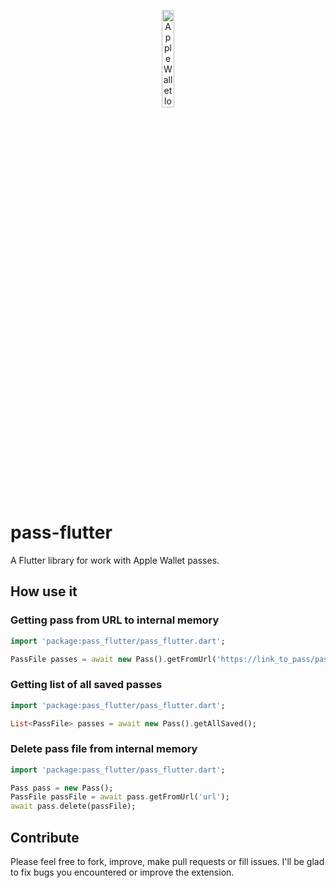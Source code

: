 <p align="center"><img src="https://docs-assets.developer.apple.com/published/c104c9bff0/841b02dd-b78c-4cad-8da4-700761d34e14.png" alt="Apple Wallet logo" width="20%"></p>

# pass-flutter
A Flutter library for work with Apple Wallet passes.

## How use it

### Getting pass from URL to internal memory
```dart
import 'package:pass_flutter/pass_flutter.dart';

PassFile passes = await new Pass().getFromUrl('https://link_to_pass/pass.pkpass');
```

### Getting list of all saved passes
```dart
import 'package:pass_flutter/pass_flutter.dart';

List<PassFile> passes = await new Pass().getAllSaved();
```

### Delete pass file from internal memory
```dart
import 'package:pass_flutter/pass_flutter.dart';

Pass pass = new Pass();
PassFile passFile = await pass.getFromUrl('url');
await pass.delete(passFile);
```

## Contribute

Please feel free to fork, improve, make pull requests or fill issues.
I'll be glad to fix bugs you encountered or improve the extension.